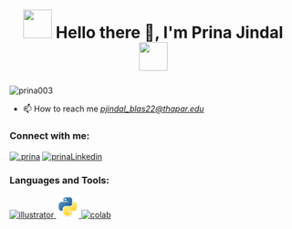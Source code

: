 <h1 align="center"><img width="50" height="50" src="https://icons-for-free.com/iff/png/512/Coding-1320568096072194118.png" > Hello there 👋, I'm Prina Jindal <img width="50" height="50" src="https://www.iconbolt.com/iconsets/streamline-emoji/woman-technologist-2.svg"></h1> 

<p align="left"> <img src="https://komarev.com/ghpvc/?username=prina003&label=Profile%20views&color=0e75b6&style=flat" alt="prina003" /> </p>

- 📫 How to reach me *pjindal_blas22@thapar.edu*

<h3 align="left">Connect with me:</h3>
<p align="left">
<a href="https://instagram.com/.prina" target="blank"><img align="center" src="https://raw.githubusercontent.com/rahuldkjain/github-profile-readme-generator/master/src/images/icons/Social/instagram.svg" alt=".prina" height="40" width="55" /></a>
<a href="https://www.linkedin.com/in/prina-jindal-05178628a" target="blank"><img align="center" src="https://img.shields.io/badge/LinkedIn-0077B5?style=for-the-badge&logo=linkedin&logoColor=white" alt="prinaLinkedin" height="40" width="140" /></a>

</p>

<h3 align="left">Languages and Tools:</h3>
<p align="left"> <a href="https://www.adobe.com/in/products/illustrator.html" target="_blank" rel="noreferrer"> <img src="https://www.vectorlogo.zone/logos/adobe_illustrator/adobe_illustrator-icon.svg" alt="illustrator" width="40" height="40"/> </a> <a href="https://www.python.org" target="_blank" rel="noreferrer"> <img src="https://raw.githubusercontent.com/devicons/devicon/master/icons/python/python-original.svg" alt="python" width="40" height="40"/> </a> <a href="https://colab.research.google.com" target="_blank" > <img src="https://logowik.com/content/uploads/images/google-colaboratory6512.jpg" alt="colab" width="50" height="40"/> </a> </p>


